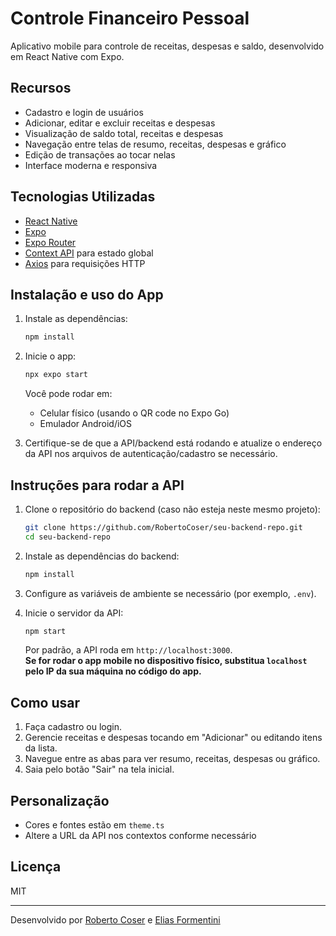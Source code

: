 # Controle Financeiro Pessoal

Aplicativo mobile para controle de receitas, despesas e saldo, desenvolvido em React Native com Expo.

## Recursos

- Cadastro e login de usuários
- Adicionar, editar e excluir receitas e despesas
- Visualização de saldo total, receitas e despesas
- Navegação entre telas de resumo, receitas, despesas e gráfico
- Edição de transações ao tocar nelas
- Interface moderna e responsiva

## Tecnologias Utilizadas

- [React Native](https://reactnative.dev/)
- [Expo](https://expo.dev/)
- [Expo Router](https://docs.expo.dev/router/introduction/)
- [Context API](https://react.dev/reference/react/useContext) para estado global
- [Axios](https://axios-http.com/) para requisições HTTP

## Instalação e uso do App

1. Instale as dependências:

   ```bash
   npm install
   ```

2. Inicie o app:

   ```bash
   npx expo start
   ```

   Você pode rodar em:
   - Celular físico (usando o QR code no Expo Go)
   - Emulador Android/iOS

3. Certifique-se de que a API/backend está rodando e atualize o endereço da API nos arquivos de autenticação/cadastro se necessário.

## Instruções para rodar a API

1. Clone o repositório do backend (caso não esteja neste mesmo projeto):

   ```bash
   git clone https://github.com/RobertoCoser/seu-backend-repo.git
   cd seu-backend-repo
   ```

2. Instale as dependências do backend:

   ```bash
   npm install
   ```

3. Configure as variáveis de ambiente se necessário (por exemplo, `.env`).

4. Inicie o servidor da API:

   ```bash
   npm start
   ```

   Por padrão, a API roda em `http://localhost:3000`.  
   **Se for rodar o app mobile no dispositivo físico, substitua `localhost` pelo IP da sua máquina no código do app.**

## Como usar

1. Faça cadastro ou login.
2. Gerencie receitas e despesas tocando em "Adicionar" ou editando itens da lista.
3. Navegue entre as abas para ver resumo, receitas, despesas ou gráfico.
4. Saia pelo botão "Sair" na tela inicial.

## Personalização

- Cores e fontes estão em `theme.ts`
- Altere a URL da API nos contextos conforme necessário

## Licença

MIT

---

Desenvolvido por [Roberto Coser](https://github.com/RobertoCoser)
            e [Elias Formentini](https://github.com/EliasFormentini)